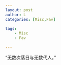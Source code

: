 ```yaml
---
layout: post
author: L
categories: [Misc,Fav]

tags:
    - Misc
    - Fav

---
```


“无数次落日与无数代人。”<br>
